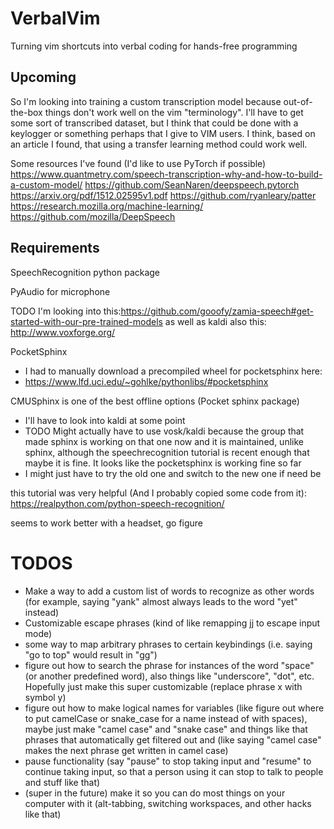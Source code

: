 # VerbalVim
Turning vim shortcuts into verbal coding for hands-free programming

## Upcoming
So I'm looking into training a custom transcription model because out-of-the-box things don't work well on the vim "terminology". I'll have to get some sort of transcribed dataset, but I think that could be done with a keylogger or something perhaps that I give to VIM users. I think, based on an article I found, that using a transfer learning method could work well.

Some resources I've found (I'd like to use PyTorch if possible)
https://www.quantmetry.com/speech-transcription-why-and-how-to-build-a-custom-model/
https://github.com/SeanNaren/deepspeech.pytorch
https://arxiv.org/pdf/1512.02595v1.pdf
https://github.com/ryanleary/patter
https://research.mozilla.org/machine-learning/
https://github.com/mozilla/DeepSpeech

## Requirements
SpeechRecognition python package

PyAudio for microphone

TODO I'm looking into this:https://github.com/gooofy/zamia-speech#get-started-with-our-pre-trained-models
as well as kaldi
also this: http://www.voxforge.org/

PocketSphinx
* I had to manually download a precompiled wheel for pocketsphinx here:
* https://www.lfd.uci.edu/~gohlke/pythonlibs/#pocketsphinx

CMUSphinx is one of the best offline options (Pocket sphinx package)
* I'll have to look into kaldi at some point
* TODO Might actually have to use vosk/kaldi because the group that made sphinx is working on that one now and it is maintained, unlike sphinx, although the speechrecognition tutorial is recent enough that maybe it is fine. It looks like the pocketsphinx is working fine so far
* I might just have to try the old one and switch to the new one if need be


this tutorial was very helpful (And I probably copied some code from it):
https://realpython.com/python-speech-recognition/

seems to work better with a headset, go figure

# TODOS
* Make a way to add a custom list of words to recognize as other words (for example, saying "yank" almost always leads to the word "yet" instead)
* Customizable escape phrases (kind of like remapping jj to escape input mode)
* some way to map arbitrary phrases to certain keybindings (i.e. saying "go to top" would result in "gg")
* figure out how to search the phrase for instances of the word "space" (or another predefined word), also things like "underscore", "dot", etc. Hopefully just make this super customizable (replace phrase x with symbol y)
* figure out how to make logical names for variables (like figure out where to put camelCase or snake_case for a name instead of with spaces), maybe just make "camel case" and "snake case" and things like that phrases that automatically get filtered out and (like saying "camel case" makes the next phrase get written in camel case)
* pause functionality (say "pause" to stop taking input and "resume" to continue taking input, so that a person using it can stop to talk to people and stuff like that)
* (super in the future) make it so you can do most things on your computer with it (alt-tabbing, switching workspaces, and other hacks like that)
